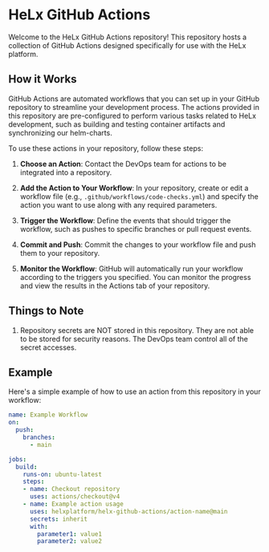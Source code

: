 # HeLx GitHub Actions

Welcome to the HeLx GitHub Actions repository! This repository hosts a collection of GitHub Actions designed specifically for use with the HeLx platform.

## How it Works

GitHub Actions are automated workflows that you can set up in your GitHub repository to streamline your development process. The actions provided in this repository are pre-configured to perform various tasks related to HeLx development, such as building and testing container artifacts and synchronizing our helm-charts.

To use these actions in your repository, follow these steps:

1. **Choose an Action**: Contact the DevOps team for actions to be integrated into a repository.

2. **Add the Action to Your Workflow**: In your repository, create or edit a workflow file (e.g., `.github/workflows/code-checks.yml`) and specify the action you want to use along with any required parameters.

3. **Trigger the Workflow**: Define the events that should trigger the workflow, such as pushes to specific branches or pull request events.

4. **Commit and Push**: Commit the changes to your workflow file and push them to your repository.

5. **Monitor the Workflow**: GitHub will automatically run your workflow according to the triggers you specified. You can monitor the progress and view the results in the Actions tab of your repository.

## Things to Note
1. Repository secrets are NOT stored in this repository. They are not able to be stored for security reasons. The DevOps team control all of the secret accesses. 

## Example

Here's a simple example of how to use an action from this repository in your workflow:
```yaml
name: Example Workflow
on:
  push:
    branches:
      - main

jobs:
  build:
    runs-on: ubuntu-latest
    steps:
    - name: Checkout repository
      uses: actions/checkout@v4
    - name: Example action usage
      uses: helxplatform/helx-github-actions/action-name@main
      secrets: inherit
      with:
        parameter1: value1
        parameter2: value2
```

